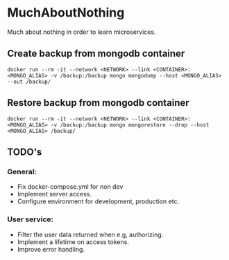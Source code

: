 # MuchAboutNothing
Much about nothing in order to learn microservices.

## Create backup from mongodb container
~~~~
docker run --rm -it --network <NETWORK> --link <CONTAINER>:<MONGO_ALIAS> -v /backup:/backup mongo mongodump --host <MONGO_ALIAS> --out /backup/
~~~~

## Restore backup from mongodb container
~~~~
docker run --rm -it --network <NETWORK> --link <CONTAINER>:<MONGO_ALIAS> -v /backup:/backup mongo mongorestore --drop --host <MONGO_ALIAS> /backup/
~~~~

## TODO's
### General:
* Fix docker-compose.yml for non dev
* Implement server access.
* Configure environment for development, production etc.

### User service:
* Filter the user data returned when e.g, authorizing.
* Implement a lifetime on access tokens.
* Improve error handling.
